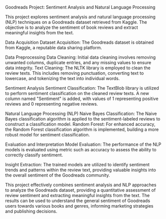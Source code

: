 Goodreads Project: Sentiment Analysis and Natural Language Processing

This project explores sentiment analysis and natural language processing (NLP) techniques on a Goodreads dataset retrieved from Kaggle. The objective is to analyze the sentiment of book reviews and extract meaningful insights from the text.

Data Acquisition
Dataset Acquisition: The Goodreads dataset is obtained from Kaggle, a reputable data sharing platform.

Data Preprocessing
Data Cleaning: Initial data cleaning involves removing unwanted columns, duplicate entries, and any missing values to ensure data integrity.
Text Cleaning: The NLTK library is employed to clean the review texts. This includes removing punctuation, converting text to lowercase, and tokenizing the text into individual words.

Sentiment Analysis
Sentiment Classification: The TextBlob library is utilized to perform sentiment classification on the cleaned review texts. A new column named "Sentiment" is added, with values of 1 representing positive reviews and 0 representing negative reviews.

Natural Language Processing (NLP)
Naive Bayes Classification: The Naive Bayes classification algorithm is applied to the sentiment-labeled reviews to construct a classification model.
Random Forest: For enhanced accuracy, the Random Forest classification algorithm is implemented, building a more robust model for sentiment classification.

Evaluation and Interpretation
Model Evaluation: The performance of the NLP models is evaluated using metric such as accuracy to assess the ability to correctly classify sentiment.

Insight Extraction: The trained models are utilized to identify sentiment trends and patterns within the review text, providing valuable insights into the overall sentiment of the Goodreads community.

This project effectively combines sentiment analysis and NLP approaches to analyze the Goodreads dataset, providing a quantitative assessment of review sentiment and extracting meaningful insights from the text. The results can be used to understand the general sentiment of Goodreads users towards various books and genres, informing marketing strategies and publishing decisions.
